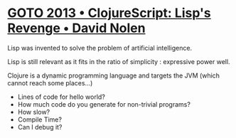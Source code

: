 # [GOTO 2013 • ClojureScript: Lisp's Revenge • David Nolen](https://www.youtube.com/watch?v=MTawgp3SKy8)

Lisp was invented to solve the problem of artificial intelligence.

Lisp is still relevant as it fits in the ratio of simplicity : expressive power well.

Clojure is a dynamic programming language and targets the JVM (which cannot reach some places...)

- Lines of code for hello world?
- How much code do you generate for non-trivial programs?
- How slow?
- Compile Time?
- Can I debug it?
